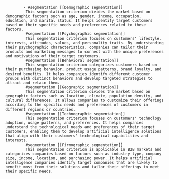 			- #segmentation [[Demographic segmentation]]
			 This segmentation criterion divides the market based on demographic factors such as age, gender, income, occupation, education, and marital status. It helps identify target customers based on their specific needs and preferences related to these factors.
			 #segmentation [[Psychographic segmentation]]
			 This segmentation criterion focuses on customers' lifestyle, interests, attitudes, values, and personality traits. By understanding their psychographic characteristics, companies can tailor their products and marketing messages to connect with the unique preferences and motivations of their target customers.
			 #segmentation [[Behavioral segmentation]]
			 This segmentation criterion categorizes customers based on their purchasing behavior, product usage patterns, brand loyalty, and desired benefits. It helps companies identify different customer groups with distinct behaviors and develop targeted strategies to attract and retain them.
			 #segmentation [[Geographic segmentation]]
			 This segmentation criterion divides the market based on geographic factors such as location, climate, population density, and cultural differences. It allows companies to customize their offerings according to the specific needs and preferences of customers in different regions or countries.
			 #segmentation [[Technographic segmentation]]
			 This segmentation criterion focuses on customers' technology adoption, usage patterns, and preferences. It helps companies understand the technological needs and preferences of their target customers, enabling them to develop artificial intelligence solutions that align with their customers' technological capabilities and interests.
			 #segmentation [[Firmographic segmentation]]
			 This segmentation criterion is applicable in B2B markets and categorizes companies based on factors such as industry type, company size, income, location, and purchasing power. It helps artificial intelligence companies identify target companies that are likely to benefit most from their solutions and tailor their offerings to meet their specific needs.



